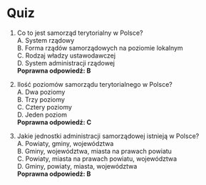  # Quiz

1. Co to jest samorząd terytorialny w Polsce? \
A. System rządowy \
B. Forma rządów samorządowych na poziomie lokalnym \
C. Rodzaj władzy ustawodawczej \
D. System administracji rządowej \
**Poprawna odpowiedź: B**

2. Ilość poziomów samorządu terytorialnego w Polsce? \
A. Dwa poziomy \
B. Trzy poziomy \
C. Cztery poziomy \
D. Jeden poziom \
**Poprawna odpowiedź: C**

3. Jakie jednostki administracji samorządowej istnieją w Polsce? \
A. Powiaty, gminy, województwa \
B. Gminy, województwa, miasta na prawach powiatu \
C. Powiaty, miasta na prawach powiatu, województwa \
D. Gminy, powiaty, miasta, województwa \
**Poprawna odpowiedź: B**

